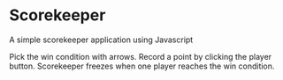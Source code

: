 # Scorekeeper
A simple scorekeeper application using Javascript

Pick the win condition with arrows.  Record a point by clicking the player button.  Scorekeeper freezes when one player reaches the win condition.
